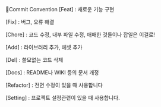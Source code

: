 📌Commit Convention
[Feat] : 새로운 기능 구현

[Fix] : 버그, 오류 해결

[Chore] : 코드 수정, 내부 파일 수정, 애매한 것들이나 잡일은 이걸로!

[Add] : 라이브러리 추가, 에셋 추가

[Del] : 쓸모없는 코드 삭제

[Docs] : README나 WIKI 등의 문서 개정

[Refactor] : 전면 수정이 있을 때 사용합니다

[Setting] : 프로젝트 설정관련이 있을 때 사용합니다.
